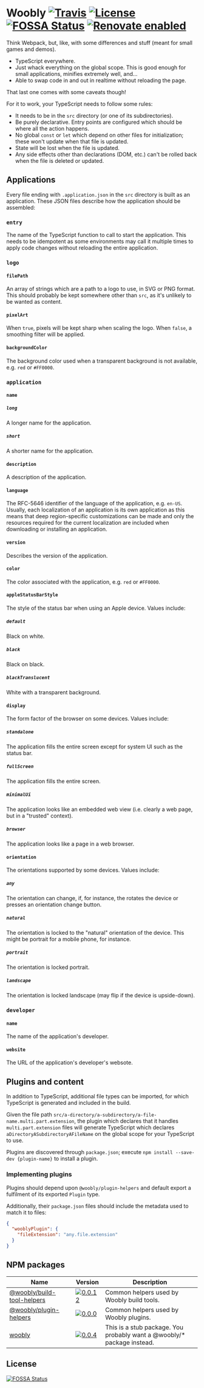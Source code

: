 # Woobly [![Travis](https://img.shields.io/travis/jameswilddev/woobly.svg)](https://travis-ci.org/jameswilddev/woobly) [![License](https://img.shields.io/github/license/jameswilddev/woobly.svg)](https://github.com/jameswilddev/woobly/blob/master/license) [![FOSSA Status](https://app.fossa.io/api/projects/git%2Bgithub.com%2Fjameswilddev%2Fwoobly.svg?type=shield)](https://app.fossa.io/projects/git%2Bgithub.com%2Fjameswilddev%2Fwoobly?ref=badge_shield) [![Renovate enabled](https://img.shields.io/badge/renovate-enabled-brightgreen.svg)](https://renovatebot.com/)

Think Webpack, but, like, with some differences and stuff (meant for small games
and demos).

- TypeScript everywhere.
- Just whack everything on the global scope.  This is good enough for small
  applications, minifies extremely well, and...
- Able to swap code in and out in realtime without reloading the page.

That last one comes with some caveats though!

For it to work, your TypeScript needs to follow some rules:

- It needs to be in the `src` directory (or one of its subdirectories).
- Be purely declarative.  Entry points are configured which should be where all
  the action happens.
- No global `const` or `let` which depend on other files for initialization;
  these won't update when that file is updated.
- State will be lost when the file is updated.
- Any side effects other than declarations (DOM, etc.) can't be rolled back when
  the file is deleted or updated.

## Applications

Every file ending with `.application.json` in the `src` directory is built
as an application.  These JSON files describe how the application should be
assembled:

### `entry`

The name of the TypeScript function to call to start the application.  This
needs to be idempotent as some environments may call it multiple times to apply
code changes without reloading the entire application.

### `logo`

#### `filePath`

An array of strings which are a path to a logo to use, in SVG or PNG format.
This should probably be kept somewhere other than `src`, as it's unlikely to
be wanted as content.

#### `pixelArt`

When `true`, pixels will be kept sharp when scaling the logo.  When `false`,
a smoothing filter will be applied.

#### `backgroundColor`

The background color used when a transparent background is not available, e.g.
`red` or `#FF0000`.

### `application`

#### `name`

##### `long`

A longer name for the application.

##### `short`

A shorter name for the application.

#### `description`

A description of the application.

#### `language`

The RFC-5646 identifier of the language of the application, e.g. `en-US`.
Usually, each localization of an application is its own application as this
means that deep region-specific customizations can be made and only the
resources required for the current localization are included when downloading or
installing an application.

#### `version`

Describes the version of the application.

#### `color`

The color associated with the application, e.g. `red` or `#FF0000`.

#### `appleStatusBarStyle`

The style of the status bar when using an Apple device.  Values include:

##### `default`

Black on white.

##### `black`

Black on black.

##### `blackTranslucent`

White with a transparent background.

#### `display`

The form factor of the browser on some devices.  Values include:

##### `standalone`

The application fills the entire screen except for system UI such as the status
bar.

##### `fullScreen`

The application fills the entire screen.

##### `minimalUi`

The application looks like an embedded web view (i.e. clearly a web page, but in
a "trusted" context).

##### `browser`

The application looks like a page in a web browser.

#### `orientation`

The orientations supported by some devices.  Values include:

##### `any`

The orientation can change, if, for instance, the rotates the device or presses
an orientation change button.

##### `natural`

The orientation is locked to the "natural" orientation of the device.  This
might be portrait for a mobile phone, for instance.

##### `portrait`

The orientation is locked portrait.

##### `landscape`

The orientation is locked landscape (may flip if the device is upside-down).

### `developer`

#### `name`

The name of the application's developer.

#### `website`

The URL of the application's developer's websote.

## Plugins and content

In addition to TypeScript, additional file types can be imported, for which
TypeScript is generated and included in the build.

Given the file path
`src/a-directory/a-subdirectory/a-file-name.multi.part.extension`, the plugin
which declares that it handles `multi.part.extension` files will generate
TypeScript which declares `aDirectoryASubdirectoryAFileName` on the global
scope for your TypeScript to use.

Plugins are discovered through `package.json`; execute
`npm install --save-dev {plugin-name}` to install a plugin.

### Implementing plugins

Plugins should depend upon `@woobly/plugin-helpers` and default export a
fulfilment of its exported `Plugin` type.

Additionally, their `package.json` files should include the metadata used to
match it to files:

```json
{
  "wooblyPlugin": {
    "fileExtension": "any.file.extension"
  }
}
```

## NPM packages

Name                                                     | Version                                                                                                                            | Description                                                            
-------------------------------------------------------- | ---------------------------------------------------------------------------------------------------------------------------------- | -----------------------------------------------------------------------
[@woobly/build-tool-helpers](@woobly/build-tool-helpers) | [![0.0.12](https://img.shields.io/npm/v/@woobly/build-tool-helpers.svg)](https://www.npmjs.com/package/@woobly/build-tool-helpers) | Common helpers used by Woobly build tools.                             
[@woobly/plugin-helpers](@woobly/plugin-helpers)         | [![0.0.0](https://img.shields.io/npm/v/@woobly/plugin-helpers.svg)](https://www.npmjs.com/package/@woobly/plugin-helpers)          | Common helpers used by Woobly plugins.                                 
[woobly](woobly)                                         | [![0.0.4](https://img.shields.io/npm/v/woobly.svg)](https://www.npmjs.com/package/woobly)                                          | This is a stub package.  You probably want a @woobly/* package instead.

## License

[![FOSSA Status](https://app.fossa.io/api/projects/git%2Bgithub.com%2Fjameswilddev%2Fwoobly.svg?type=large)](https://app.fossa.io/projects/git%2Bgithub.com%2Fjameswilddev%2Fwoobly?ref=badge_large)
